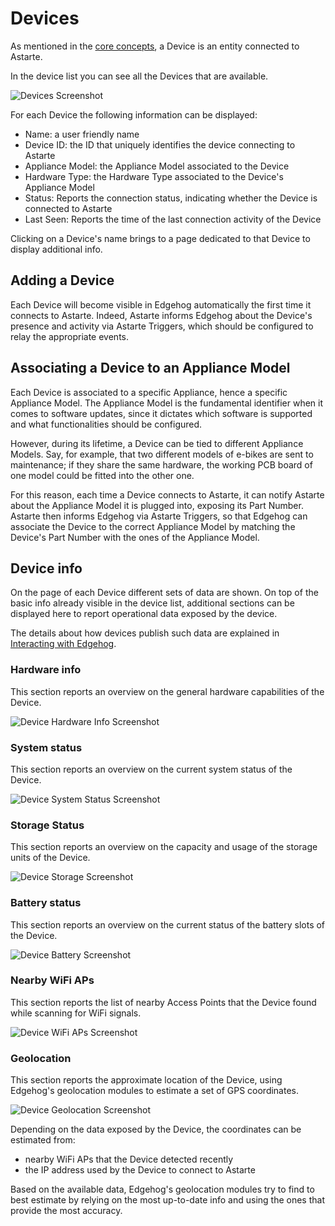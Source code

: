 # Devices

As mentioned in the [core concepts](core_concepts.html), a Device is an entity connected to Astarte.

In the device list you can see all the Devices that are available.

![Devices Screenshot](assets/devices.png)

For each Device the following information can be displayed:

- Name: a user friendly name
- Device ID: the ID that uniquely identifies the device connecting to Astarte
- Appliance Model: the Appliance Model associated to the Device
- Hardware Type: the Hardware Type associated to the Device's Appliance Model
- Status: Reports the connection status, indicating whether the Device is connected to Astarte
- Last Seen: Reports the time of the last connection activity of the Device

Clicking on a Device's name brings to a page dedicated to that Device to display additional info.

## Adding a Device

Each Device will become visible in Edgehog automatically the first time it connects to Astarte.
Indeed, Astarte informs Edgehog about the Device's presence and activity via Astarte Triggers, which
should be configured to relay the appropriate events.

## Associating a Device to an Appliance Model

Each Device is associated to a specific Appliance, hence a specific Appliance Model. The Appliance
Model is the fundamental identifier when it comes to software updates, since it dictates which
software is supported and what functionalities should be configured.

However, during its lifetime, a Device can be tied to different Appliance Models. Say, for example,
that two different models of e-bikes are sent to maintenance; if they share the same hardware, the
working PCB board of one model could be fitted into the other one.

For this reason, each time a Device connects to Astarte, it can notify Astarte about the Appliance
Model it is plugged into, exposing its Part Number. Astarte then informs Edgehog via Astarte
Triggers, so that Edgehog can associate the Device to the correct Appliance Model by matching the
Device's Part Number with the ones of the Appliance Model.

## Device info

On the page of each Device different sets of data are shown. On top of the basic info already
visible in the device list, additional sections can be displayed here to report operational data
exposed by the device.

The details about how devices publish such data are explained in
[Interacting with Edgehog](interacting_with_edgehog.html).

### Hardware info

This section reports an overview on the general hardware capabilities of the Device.

![Device Hardware Info Screenshot](assets/device_hardware_info.png)

### System status

This section reports an overview on the current system status of the Device.

![Device System Status Screenshot](assets/device_system_status.png)

### Storage Status

This section reports an overview on the capacity and usage of the storage units of the Device.

![Device Storage Screenshot](assets/device_storage.png)

### Battery status

This section reports an overview on the current status of the battery slots of the Device.

![Device Battery Screenshot](assets/device_battery.png)

### Nearby WiFi APs

This section reports the list of nearby Access Points that the Device found while scanning for WiFi
signals.

![Device WiFi APs Screenshot](assets/device_wifi_aps.png)

### Geolocation

This section reports the approximate location of the Device, using Edgehog's geolocation modules to
estimate a set of GPS coordinates.

![Device Geolocation Screenshot](assets/device_geolocation.png)

Depending on the data exposed by the Device, the coordinates can be estimated from:

- nearby WiFi APs that the Device detected recently
- the IP address used by the Device to connect to Astarte

Based on the available data, Edgehog's geolocation modules try to find to best estimate by relying
on the most up-to-date info and using the ones that provide the most accuracy.
